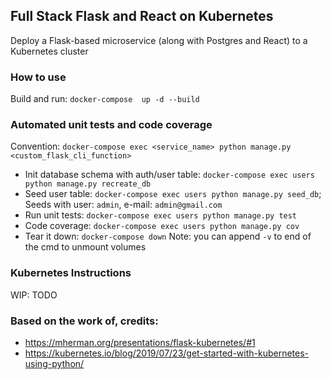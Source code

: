 ## Full Stack Flask and React on Kubernetes
Deploy a Flask-based microservice (along with Postgres and React) to a Kubernetes cluster

### How to use
Build and run: ```docker-compose  up -d --build```


### Automated unit tests and code coverage

Convention: ```docker-compose exec <service_name> python manage.py <custom_flask_cli_function>```

- Init database schema with auth/user table: ```docker-compose exec users python manage.py recreate_db```
- Seed user table: ```docker-compose exec users python manage.py seed_db```; Seeds with user: ```admin```, e-mail: ```admin@gmail.com```
- Run unit tests: ```docker-compose exec users python manage.py test```
- Code coverage: ```docker-compose exec users python manage.py cov```
- Tear it down: ```docker-compose down``` Note: you can append ```-v``` to end of the cmd to unmount volumes


### Kubernetes Instructions
WIP: TODO


### Based on the work of, credits:
* https://mherman.org/presentations/flask-kubernetes/#1
* https://kubernetes.io/blog/2019/07/23/get-started-with-kubernetes-using-python/
